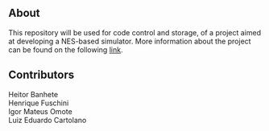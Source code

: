 ## About
This repository will be used for code control and storage, of a project aimed at developing a NES-based simulator. More information about the project can be found on the following [link](http://www.ic.unicamp.br/~rodolfo/Cursos/mc861/2019s2/). 

## Contributors
Heitor Banhete\
Henrique Fuschini\
Igor Mateus Omote\
Luiz Eduardo Cartolano
